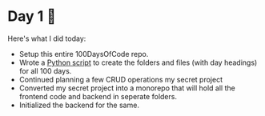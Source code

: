 # Day 1 🚀

Here's what I did today:

- Setup this entire 100DaysOfCode repo.
- Wrote a [Python script](../script.py) to create the folders and files (with day headings) for all 100 days.
- Continued planning a few CRUD operations my secret project
- Converted my secret project into a monorepo that will hold all the frontend code and backend in seperate folders.
- Initialized the backend for the same.